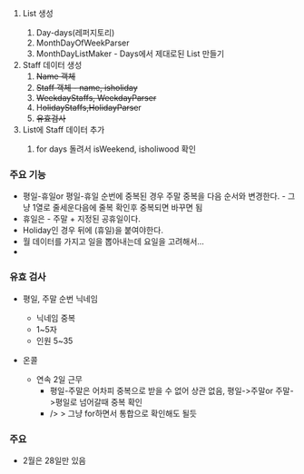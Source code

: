 1. List<Day> 생성
   1. Day-days(레퍼지토리)
   2. MonthDayOfWeekParser 
   3. MonthDayListMaker - Days에서 제대로된 List<Day> 만들기
2. Staff 데이터 생성
   1. ~~Name 객체~~
   2. ~~Staff 객체 - name, isholiday~~
   3. ~~WeekdayStaffs, WeekdayParser~~
   4. H~~olidayStaffs,HolidayParse~~r
   5. ~~유효검사~~
3. List<Day>에 Staff 데이터 추가
   1. for days 돌려서 isWeekend, isholiwood 확인


### 주요 기능
- 평일-휴일or 평일-휴일 순번에 중복된 경우 주말 중복을 다음 순서와 변경한다. - 그냥 1열로 줄세운다음에 줄복 확인후 중복되면 바꾸면 됨
- 휴일은 - 주말 + 지정된 공휴일이다.
- Holiday인 경우 뒤에 (휴일)을 붙여야한다.
- 월 데이터를 가지고 일을 뽑아내는데 요일을 고려해서...
- 



### 유효 검사
- 평일, 주말 순번 닉네임 
  - 닉네임 중복
  - 1~5자
  - 인원 5~35
  
- 온콜
  - 연속 2일 근무 
    - 평일-주말은 어차피 중복으로 받을 수 없어 상관 없음, 평일->주말or 주말->평일로 넘어갈때 중복 확인
    - /> > 그냥 for하면서 통합으로 확인해도 될듯

### 주요
- 2월은 28일만 있음